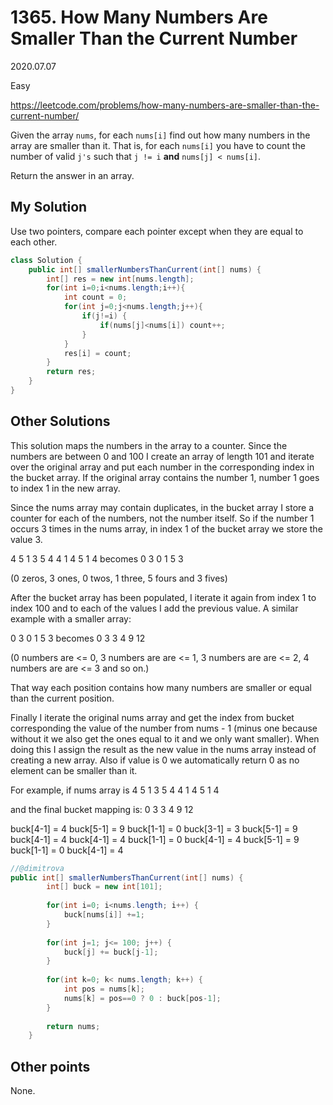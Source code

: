 # 1365. How Many Numbers Are Smaller Than the Current Number

2020.07.07

Easy

https://leetcode.com/problems/how-many-numbers-are-smaller-than-the-current-number/

Given the array `nums`, for each `nums[i]` find out how many numbers in the array are smaller than it. That is, for each `nums[i]` you have to count the number of valid `j's` such that `j != i` **and** `nums[j] < nums[i]`.

Return the answer in an array.

## My Solution

Use two pointers, compare each pointer except when they are equal to each other.

```java
class Solution {
    public int[] smallerNumbersThanCurrent(int[] nums) {
        int[] res = new int[nums.length];
        for(int i=0;i<nums.length;i++){
            int count = 0;
            for(int j=0;j<nums.length;j++){
                if(j!=i) {
                    if(nums[j]<nums[i]) count++;
                }
            }
            res[i] = count;
        }
        return res;
    }
}
```

## Other Solutions

This solution maps the numbers in the array to a counter.
Since the numbers are between 0 and 100 I create an array of length 101 and iterate over the original array and put each number in the corresponding index in the bucket array. If the original array contains the number 1, number 1 goes to index 1 in the new array.



Since the nums array may contain duplicates, in the bucket array I store a counter for each of the numbers, not the number itself. So if the number 1 occurs 3 times in the nums array, in index 1 of the bucket array we store the value 3.



4 5 1 3 5 4 4 1 4 5 1 4
becomes
0 3 0 1 5 3



(0 zeros, 3 ones, 0 twos, 1 three, 5 fours and 3 fives)



After the bucket array has been populated, I iterate it again from index 1 to index 100 and to each of the values I add the previous value. A similar example with a smaller array:



0 3 0 1 5 3
becomes
0 3 3 4 9 12



(0 numbers are <= 0, 3 numbers are are <= 1, 3 numbers are are <= 2, 4 numbers are are <= 3 and so on.)



That way each position contains how many numbers are smaller or equal than the current position.



Finally I iterate the original nums array and get the index from bucket corresponding the value of the number from nums - 1 (minus one because without it we also get the ones equal to it and we only want smaller). When doing this I assign the result as the new value in the nums array instead of creating a new array. Also if value is 0 we automatically return 0 as no element can be smaller than it.



For example, if nums array is
4 5 1 3 5 4 4 1 4 5 1 4



and the final bucket mapping is:
0 3 3 4 9 12



buck[4-1] = 4
buck[5-1] = 9
buck[1-1] = 0
buck[3-1] = 3
buck[5-1] = 9
buck[4-1] = 4
buck[4-1] = 4
buck[1-1] = 0
buck[4-1] = 4
buck[5-1] = 9
buck[1-1] = 0
buck[4-1] = 4

```java
//@dimitrova
public int[] smallerNumbersThanCurrent(int[] nums) {
        int[] buck = new int[101];
        
        for(int i=0; i<nums.length; i++) {
            buck[nums[i]] +=1;
        }
        
        for(int j=1; j<= 100; j++) {
            buck[j] += buck[j-1];
        }
        
        for(int k=0; k< nums.length; k++) {
            int pos = nums[k];
            nums[k] = pos==0 ? 0 : buck[pos-1];
        }
        
        return nums;
    }
```

## Other points

None.

